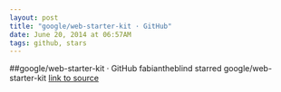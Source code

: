 ```yaml
---
layout: post
title: "google/web-starter-kit · GitHub"
date: June 20, 2014 at 06:57AM
tags: github, stars
---
```

##google/web-starter-kit · GitHub
fabiantheblind starred google/web-starter-kit
[link to source](http://ift.tt/UQYaDM) 
